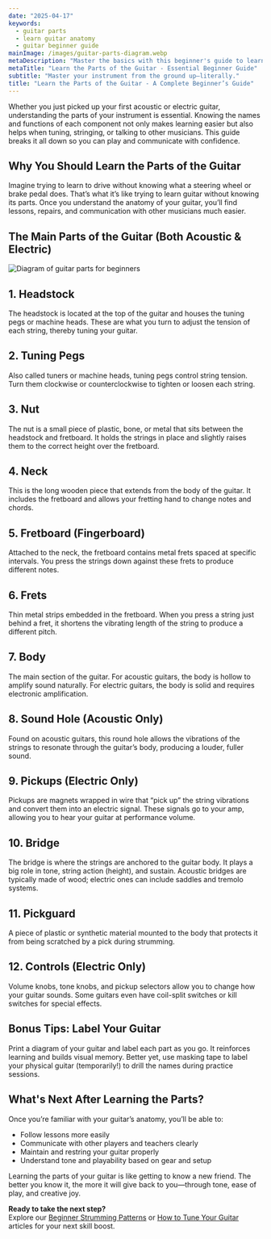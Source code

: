 ```yaml
---
date: "2025-04-17"
keywords:
  - guitar parts
  - learn guitar anatomy
  - guitar beginner guide
mainImage: /images/guitar-parts-diagram.webp
metaDescription: "Master the basics with this beginner's guide to learning all the key parts of your acoustic or electric guitar, from headstock to bridge."
metaTitle: "Learn the Parts of the Guitar - Essential Beginner Guide"
subtitle: "Master your instrument from the ground up—literally."
title: "Learn the Parts of the Guitar - A Complete Beginner’s Guide"
---
```


Whether you just picked up your first acoustic or electric guitar, understanding the parts of your instrument is essential. Knowing the names and functions of each component not only makes learning easier but also helps when tuning, stringing, or talking to other musicians. This guide breaks it all down so you can play and communicate with confidence.

## Why You Should Learn the Parts of the Guitar

Imagine trying to learn to drive without knowing what a steering wheel or brake pedal does. That’s what it’s like trying to learn guitar without knowing its parts. Once you understand the anatomy of your guitar, you’ll find lessons, repairs, and communication with other musicians much easier.

## The Main Parts of the Guitar (Both Acoustic & Electric)

![Diagram of guitar parts for beginners](/images/guitar-parts-diagram.webp)

## 1. Headstock

The headstock is located at the top of the guitar and houses the tuning pegs or machine heads. These are what you turn to adjust the tension of each string, thereby tuning your guitar.

## 2. Tuning Pegs

Also called tuners or machine heads, tuning pegs control string tension. Turn them clockwise or counterclockwise to tighten or loosen each string.

## 3. Nut

The nut is a small piece of plastic, bone, or metal that sits between the headstock and fretboard. It holds the strings in place and slightly raises them to the correct height over the fretboard.

## 4. Neck

This is the long wooden piece that extends from the body of the guitar. It includes the fretboard and allows your fretting hand to change notes and chords.

## 5. Fretboard (Fingerboard)

Attached to the neck, the fretboard contains metal frets spaced at specific intervals. You press the strings down against these frets to produce different notes.

## 6. Frets

Thin metal strips embedded in the fretboard. When you press a string just behind a fret, it shortens the vibrating length of the string to produce a different pitch.

## 7. Body

The main section of the guitar. For acoustic guitars, the body is hollow to amplify sound naturally. For electric guitars, the body is solid and requires electronic amplification.

## 8. Sound Hole (Acoustic Only)

Found on acoustic guitars, this round hole allows the vibrations of the strings to resonate through the guitar’s body, producing a louder, fuller sound.

## 9. Pickups (Electric Only)

Pickups are magnets wrapped in wire that “pick up” the string vibrations and convert them into an electric signal. These signals go to your amp, allowing you to hear your guitar at performance volume.

## 10. Bridge

The bridge is where the strings are anchored to the guitar body. It plays a big role in tone, string action (height), and sustain. Acoustic bridges are typically made of wood; electric ones can include saddles and tremolo systems.

## 11. Pickguard

A piece of plastic or synthetic material mounted to the body that protects it from being scratched by a pick during strumming.

## 12. Controls (Electric Only)

Volume knobs, tone knobs, and pickup selectors allow you to change how your guitar sounds. Some guitars even have coil-split switches or kill switches for special effects.

## Bonus Tips: Label Your Guitar

Print a diagram of your guitar and label each part as you go. It reinforces learning and builds visual memory. Better yet, use masking tape to label your physical guitar (temporarily!) to drill the names during practice sessions.

## What's Next After Learning the Parts?

Once you’re familiar with your guitar’s anatomy, you’ll be able to:

- Follow lessons more easily
- Communicate with other players and teachers clearly
- Maintain and restring your guitar properly
- Understand tone and playability based on gear and setup

Learning the parts of your guitar is like getting to know a new friend. The better you know it, the more it will give back to you—through tone, ease of play, and creative joy.

**Ready to take the next step?**  
Explore our [Beginner Strumming Patterns](/guitar-chalk/beginner-strumming-patterns) or [How to Tune Your Guitar](/guitar-chalk/how-to-tune-your-guitar) articles for your next skill boost.
